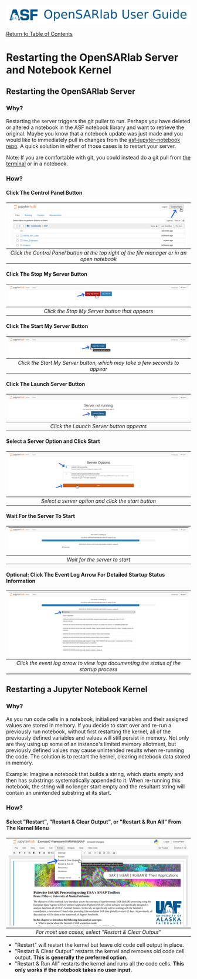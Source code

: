 [![OpenSARlab Header](../assets/OSL_user_guide_header.png)](../OpenSARlab_user_guide.md)

[Return to Table of Contents](OpenSARlab_user_guide.md)

# Restarting the OpenSARlab Server and Notebook Kernel

## Restarting the OpenSARlab Server
### Why?
Restarting the server triggers the git puller to run. Perhaps you have deleted or altered a notebook in the ASF notebook library and want to retrieve the original. Maybe you know that a notebook update was just made and you would like to immediately pull in changes from the [asf-jupyter-notebook repo](https://github.com/asfadmin/asf-jupyter-notebooks). A quick solution in either of those cases is to restart your server.

Note: If you are comfortable with git, you could instead do a git pull from 
[the terminal](OpenSARlab_terminal.md) or in a notebook. 

### How?
#### Click The Control Panel Button

| ![Click the Control Panel button](../assets/control_panel.png) | 
|:-------------:|
| *Click the Control Panel button at the top right of the file manager or in an open notebook* |

#### Click The Stop My Server Button

| ![Click the Stop My Server button](../assets/stop_my_server.png) | 
|:-------------:|
| *Click the Stop My Server button that appears* |

#### Click The Start My Server Button

| ![Click the Start My Server button](../assets/start_my_server.png) | 
|:-------------:|
| *Click the Start My Server button, which may take a few seconds to appear* |

#### Click The Launch Server Button

| ![Click the Launch Server button](../assets/launch_server.png) | 
|:-------------:|
| *Click the Launch Server button appears* |

#### Select a Server Option and Click Start

| ![Select a server option and click the start button](../assets/server_options.png) | 
|:-------------:|
| *Select a server option and click the start button* |

#### Wait For the Server To Start

| ![Wait for the server to start](../assets/server_status.png) | 
|:-------------:|
| *Wait for the server to start* |

#### Optional: Click The Event Log Arrow For Detailed Startup Status Information

| ![Click the event log arrow](../assets/event_log.png) | 
|:-------------:|
| *Click the event log arrow to view logs documenting the status of the startup process* |

## Restarting a Jupyter Notebook Kernel
### Why?
As you run code cells in a notebook, initialized variables and their assigned values are stored in memory. If you decide to start over and re-run a previously run notebook, without first restarting the kernel, all of the previously defined variables and values will still persist in memory. Not only are they using up some of an instance's limited memory allotment, but previously defined values may cause unintended results when re-running the code. The solution is to restart the kernel, clearing notebook data stored in memory.

Example: Imagine a notebook that builds a string, which starts empty and then has substrings systematically appended to it. When re-running this notebook, the string will no longer start empty and the resultant string will contain an unintended substring at its start.

### How?
#### Select "Restart", "Restart & Clear Output", or "Restart & Run All" From The Kernel Menu

| ![Select restart and clear all from the kernel menu](../assets/restart_clear_all.png) | 
|:-------------:|
| *For most use cases, select "Restart & Clear Output"* |

- "Restart" will restart the kernel but leave old code cell output in place.
- "Restart & Clear Output" restarts the kernel and removes old code cell output. **This is generally the preferred option.**
- "Restart & Run All" restarts the kernel and runs all the code cells. **This only works if the notebook takes no user input.**